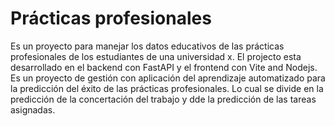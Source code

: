 # Prácticas profesionales
Es un proyecto para manejar los datos educativos de las prácticas profesionales de los estudiantes de una universidad x.
El projecto esta desarrollado en el backend con FastAPI y el frontend con Vite and Nodejs. Es un proyecto de gestión con aplicación del aprendizaje automatizado para la predicción del éxito de las prácticas profesionales. Lo cual se divide en la predicción de la concertación del trabajo y dde la predicción de las tareas asignadas.
